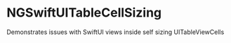 # NGSwiftUITableCellSizing
Demonstrates issues with SwiftUI views inside self sizing UITableViewCells
